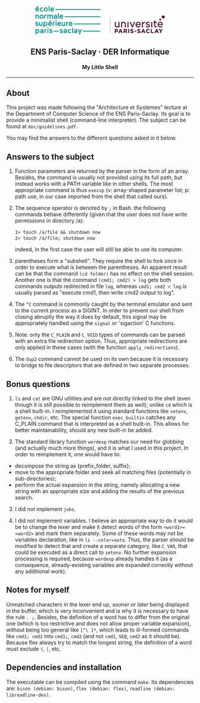 <p align="center">
  <img src="media/ENS_logo.png" alt="Logo ENS" height=80">
  <h2 align="center">ENS Paris-Saclay · DER Informatique</h2>
  <h4 align="center">My Little Shell</h3>
</p>

---
## About
This project was made following the "Architecture et Systèmes" lecture at the Department of
Computer Science of the ENS Paris-Saclay. Its goal is to provide a minimalist shell
(command-line interpreter). The subject can be found at `doc/guidelines.pdf`.

You may find the answers to the different questions asked in it below.


## Answers to the subject

1.  Function parameters are returned by the parser in the form of an array. Besides, the command
    is usually not provided using its full path, but instead works with a PATH variable like in
    other shells. The most appropriate command is thus `execvp` (v: array-shaped parameter list;
    p: path use, in our case imported from the shell that called ours).

2.  The sequence operator is denoted by `;` in Bash. the following commands behave differently
    (given that the user does not have write permissions in directory /a):
    ```
    1> touch /a/file && shutdown now
    2> touch /a/file; shutdown now
    ```
    indeed, in the first case the user will still be able to use its computer.

4.  parentheses form a "subshell". They require the shell to fork once in order to execute what is
    between the parentheses. An apparent result can be that the command `(cd folder)` has no effect
    on the shell session. Another one is that the command `(cmd1; cmd2) > log` gets both commands
    outputs redirected in file `log`, whereas `cmd1; cmd2 > log` is usually parsed as "execute cmd1,
    then write cmd2 output to log".

5.  The `^C` command is commonly caught by the terminal emulator and sent to the current process as a
    SIGINT. In order to prevent our shell from closing abruptly the way it does by default, this
    signal may be appropriately handled using the `signal` or 'sigaction' C functions.

6.  Note: only the `C_PLAIN` and `C_VOID` types of commands can be parsed with an extra file redirection
    option. Thus, appropriate redirections are only applied in these cases (with the function
    `apply_redirections`).

7.  The `dup2` command cannot be used on its own because it is necessary to bridge to file
    descriptors that are defined in two separate processes.

## Bonus questions

1. `ls` and `cat` are GNU utilities and are not directly linked to the shell (even though it is still
possible to reimplement them as well); unlike `cd` which is a shell built-in. I reimplemented it using
standard functions like `setenv`, `getenv`, `chdir`, etc. The special function `exec_builtin` catches
any C_PLAIN command that is interpreted as a shell built-in. This allows for better maintainability,
should any new built-in be added.

2. The standard library function `wordexp` matches our need for globbing (and actually much more
things), and it is what I used in this project. In order to reimplement it, one would have to:
  - decompose the string as {prefix_folder, suffix};
  - move to the appropriate folder and seek all matching files (potentially in sub-directories);
  - perform the actual expansion in the string, namely allocating a new string
    with an appropriate size and adding the results of the previous search.

3. I did not implement `jobs`.

4. I did not implement variables. I believe an appropriate way to do it would be to change the lexer
and make it detect words of the form `<word1>=<word2>` and mark them separately. Some of these words may
not be variables declaration, like in `ls --color=auto`. Thus, the parser should be modified to detect that
and create a separate category, like `C_VAR`, that could be executed as a direct call to `setenv`.
No further expansion processing is required, because `wordexp` already handles it (as a consequence,
already-existing variables are expanded correctly without any additional work).

## Notes for myself
Unmatched characters in the lexer end up, *sooner or later* being displayed in the buffer, which is very
inconvenient and is why it is necessary to have the rule `. ;`. Besides, the definition of a word has to
differ from the original one (which is too restrictive and does not allow proper variable expansion),
without being too general like `[^\ ]*`, which leads to ill-formed commands like `cmd1; cmd2` into
`cmd1;`, `cmd2` (and not `cmd1`, `SEQ`, `cmd2` as it should be).
Because flex always try to match the longest string, the definition of a word must exclude `(`, `|`, etc.

## Dependencies and installation

The executable can be compiled using the command `make`. Its dependencies are: `bison (debian: bison)`, `flex (debian: flex)`, `readline (debian: libreadline-dev)`.
